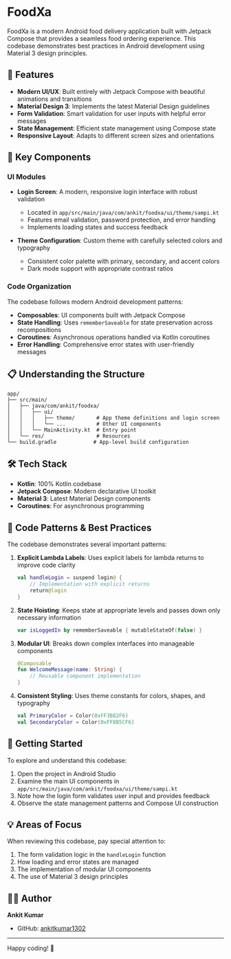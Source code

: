# FoodXa

FoodXa is a modern Android food delivery application built with Jetpack Compose that provides a seamless food ordering experience. This codebase demonstrates best practices in Android development using Material 3 design principles.

## 🌟 Features

- **Modern UI/UX**: Built entirely with Jetpack Compose with beautiful animations and transitions
- **Material Design 3**: Implements the latest Material Design guidelines
- **Form Validation**: Smart validation for user inputs with helpful error messages
- **State Management**: Efficient state management using Compose state
- **Responsive Layout**: Adapts to different screen sizes and orientations

## 🔑 Key Components

### UI Modules

- **Login Screen**: A modern, responsive login interface with robust validation
  - Located in `app/src/main/java/com/ankit/foodxa/ui/theme/sampi.kt`
  - Features email validation, password protection, and error handling
  - Implements loading states and success feedback

- **Theme Configuration**: Custom theme with carefully selected colors and typography
  - Consistent color palette with primary, secondary, and accent colors
  - Dark mode support with appropriate contrast ratios

### Code Organization

The codebase follows modern Android development patterns:

- **Composables**: UI components built with Jetpack Compose
- **State Handling**: Uses `rememberSaveable` for state preservation across recompositions
- **Coroutines**: Asynchronous operations handled via Kotlin coroutines
- **Error Handling**: Comprehensive error states with user-friendly messages

## 📋 Understanding the Structure

```
app/
├── src/main/
│   ├── java/com/ankit/foodxa/
│   │   ├── ui/
│   │   │   ├── theme/       # App theme definitions and login screen
│   │   │   └── ...          # Other UI components
│   │   └── MainActivity.kt  # Entry point
│   └── res/                 # Resources
└── build.gradle            # App-level build configuration
```

## 🛠️ Tech Stack

- **Kotlin**: 100% Kotlin codebase
- **Jetpack Compose**: Modern declarative UI toolkit
- **Material 3**: Latest Material Design components
- **Coroutines**: For asynchronous programming

## 📝 Code Patterns & Best Practices

The codebase demonstrates several important patterns:

1. **Explicit Lambda Labels**: Uses explicit labels for lambda returns to improve code clarity
   ```kotlin
   val handleLogin = suspend login@ {
       // Implementation with explicit returns
       return@login
   }
   ```

2. **State Hoisting**: Keeps state at appropriate levels and passes down only necessary information
   ```kotlin
   var isLoggedIn by rememberSaveable { mutableStateOf(false) }
   ```

3. **Modular UI**: Breaks down complex interfaces into manageable components
   ```kotlin
   @Composable
   fun WelcomeMessage(name: String) {
       // Reusable component implementation
   }
   ```

4. **Consistent Styling**: Uses theme constants for colors, shapes, and typography
   ```kotlin
   val PrimaryColor = Color(0xFF3B82F6)
   val SecondaryColor = Color(0xFF8B5CF6)
   ```

## 🚀 Getting Started

To explore and understand this codebase:

1. Open the project in Android Studio
2. Examine the main UI components in `app/src/main/java/com/ankit/foodxa/ui/theme/sampi.kt`
3. Note how the login form validates user input and provides feedback
4. Observe the state management patterns and Compose UI construction

## 💡 Areas of Focus

When reviewing this codebase, pay special attention to:

1. The form validation logic in the `handleLogin` function
2. How loading and error states are managed
3. The implementation of modular UI components
4. The use of Material 3 design principles

## 👨‍💻 Author

**Ankit Kumar**
- GitHub: [ankitkumar1302](https://github.com/ankitkumar1302)

---

Happy coding! 🚀
